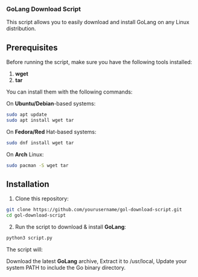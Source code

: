 ### GoLang Download Script ###

This script allows you to easily download and install GoLang on any Linux distribution.

## Prerequisites ##

Before running the script, make sure you have the following tools installed:
1. **wget**
2. **tar**

You can install them with the following commands:

On **Ubuntu/Debian**-based systems:
```bash
sudo apt update
sudo apt install wget tar
```
On **Fedora/Red** Hat-based systems:
```bash
sudo dnf install wget tar
```
On **Arch** Linux:
```bash
sudo pacman -S wget tar
```
## Installation ##
1. Clone this repository:
```bash
git clone https://github.com/yourusername/gol-download-script.git
cd gol-download-script
```

2. Run the script to download & install **GoLang**:
```bash
python3 script.py
```

The script will:

Download the latest **GoLang** archive,
Extract it to /usr/local,
Update your system PATH to include the Go binary directory.

